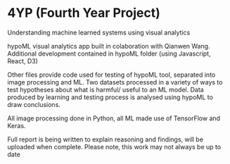# 4YP (Fourth Year Project)

Understanding machine learned systems using visual analytics

hypoML visual analytics app built in colaboration with Qianwen Wang.
Additional development contained in hypoML folder (using Javascript, React, D3)

Other files provide code used for testing of hypoML tool, separated into image processing and ML. 
Two datasets processed in a variety of ways to test hypotheses about what is harmful/ useful to an ML model. Data produced by learning and testing process is analysed using hypoML to draw conclusions. 

All image processing done in Python, all ML made use of TensorFlow and Keras.

Full report is being written to explain reasoning and findings, will be uploaded when complete.
Please note, this work may not always be up to date
